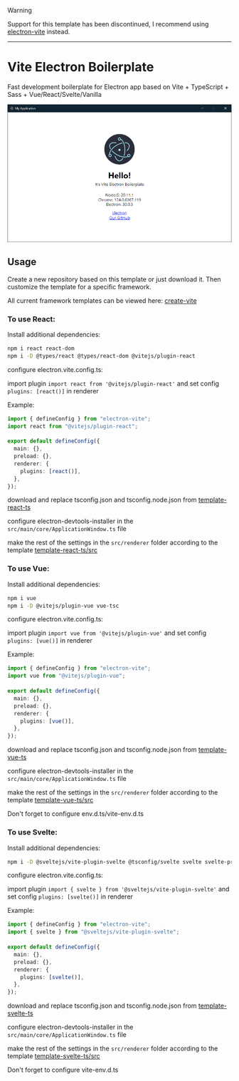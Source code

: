 > [!WARNING]
> Support for this template has been discontinued, I recommend using [electron-vite](https://electron-vite.org/) instead.

___
# Vite Electron Boilerplate

Fast development boilerplate for Electron app based on Vite + TypeScript + Sass + Vue/React/Svelte/Vanilla

![](.github/image.png)

## Usage

Create a new repository based on this template or just download it. Then customize the template for a specific framework.

All current framework templates can be viewed here: [create-vite](https://github.com/vitejs/vite/tree/main/packages/create-vite)

### To use React:

Install additional dependencies:

```bash
npm i react react-dom
npm i -D @types/react @types/react-dom @vitejs/plugin-react
```

configure electron.vite.config.ts:

import plugin `import react from '@vitejs/plugin-react'`
and set config `plugins: [react()]` in renderer

Example:

```ts
import { defineConfig } from "electron-vite";
import react from "@vitejs/plugin-react";

export default defineConfig({
  main: {},
  preload: {},
  renderer: {
    plugins: [react()],
  },
});
```

download and replace tsconfig.json and tsconfig.node.json from [template-react-ts](https://github.com/vitejs/vite/tree/main/packages/create-vite/template-react-ts)

сonfigure electron-devtools-installer in the `src/main/core/ApplicationWindow.ts` file

make the rest of the settings in the `src/renderer` folder according to the template [template-react-ts/src](https://github.com/vitejs/vite/tree/main/packages/create-vite/template-react-ts/src)

### To use Vue:

Install additional dependencies:

```bash
npm i vue
npm i -D @vitejs/plugin-vue vue-tsc
```

configure electron.vite.config.ts:

import plugin `import vue from '@vitejs/plugin-vue'`
and set config `plugins: [vue()]` in renderer

Example:

```ts
import { defineConfig } from "electron-vite";
import vue from "@vitejs/plugin-vue";

export default defineConfig({
  main: {},
  preload: {},
  renderer: {
    plugins: [vue()],
  },
});
```

download and replace tsconfig.json and tsconfig.node.json from [template-vue-ts](https://github.com/vitejs/vite/tree/main/packages/create-vite/template-vue-ts)

сonfigure electron-devtools-installer in the `src/main/core/ApplicationWindow.ts` file

make the rest of the settings in the `src/renderer` folder according to the template [template-vue-ts/src](https://github.com/vitejs/vite/tree/main/packages/create-vite/template-vue-ts/src)

Don't forget to configure env.d.ts/vite-env.d.ts

### To use Svelte:

Install additional dependencies:

```bash
npm i -D @sveltejs/vite-plugin-svelte @tsconfig/svelte svelte svelte-preprocess tslib
```

configure electron.vite.config.ts:

import plugin `import { svelte } from '@sveltejs/vite-plugin-svelte'`
and set config `plugins: [svelte()]` in renderer

Example:

```ts
import { defineConfig } from "electron-vite";
import { svelte } from "@sveltejs/vite-plugin-svelte";

export default defineConfig({
  main: {},
  preload: {},
  renderer: {
    plugins: [svelte()],
  },
});
```

download and replace tsconfig.json and tsconfig.node.json from [template-svelte-ts](https://github.com/vitejs/vite/tree/main/packages/create-vite/template-svelte-ts)

сonfigure electron-devtools-installer in the `src/main/core/ApplicationWindow.ts` file

make the rest of the settings in the `src/renderer` folder according to the template [template-svelte-ts/src](https://github.com/vitejs/vite/tree/main/packages/create-vite/template-svelte-ts/src)

Don't forget to configure vite-env.d.ts
